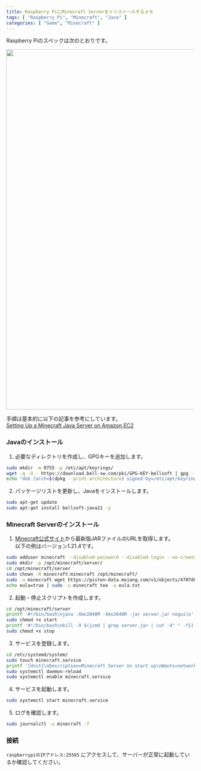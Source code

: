 ```yaml
---
title: Raspberry PiにMinecraft Serverをインストールするメモ
tags: [ "Raspberry Pi", "Minecraft", "Java" ]
categories: [ "Game", "Minecraft" ]
---
```


Raspberry Piのスペックは次のとおりです。

<img width="962" src="https://github.com/user-attachments/assets/a9fd2de7-6743-4c85-9eb6-f4aa964e6f74">

手順は基本的に以下の記事を参考にしています。  
[Setting Up a Minecraft Java Server on Amazon EC2](https://aws.amazon.com/jp/blogs/news/setting-up-a-minecraft-java-server-on-amazon-ec2/)

### Javaのインストール

1. 必要なディレクトリを作成し、GPGキーを追加します。

```bash
sudo mkdir -m 0755 -p /etc/apt/keyrings/
wget -q -O - https://download.bell-sw.com/pki/GPG-KEY-bellsoft | gpg --dearmor | sudo tee /etc/apt/keyrings/GPG-KEY-bellsoft.gpg > /dev/null
echo "deb [arch=$(dpkg --print-architecture) signed-by=/etc/apt/keyrings/GPG-KEY-bellsoft.gpg] https://apt.bell-sw.com/ stable main" | sudo tee /etc/apt/sources.list.d/bellsoft.list
```

2. パッケージリストを更新し、Javaをインストールします。

```bash
sudo apt-get update
sudo apt-get install bellsoft-java21 -y
```

### Minecraft Serverのインストール

1. [Minecraft公式サイト](https://www.minecraft.net/download/server)から最新版JARファイルのURLを取得します。  
   以下の例はバージョン1.21.4です。

```bash
sudo adduser minecraft --disabled-password --disabled-login --no-create-home --gecos ""
sudo mkdir -p /opt/minecraft/server/
cd /opt/minecraft/server
sudo chown -R minecraft:minecraft /opt/minecraft/
sudo -u minecraft wget https://piston-data.mojang.com/v1/objects/4707d00eb834b446575d89a61a11b5d548d8c001/server.jar
echo eula=true | sudo -u minecraft tee -a eula.txt
```

2. 起動・停止スクリプトを作成します。

```bash
cd /opt/minecraft/server
printf '#!/bin/bash\njava -Xmx2048M -Xms2048M -jar server.jar nogui\n' | sudo -u minecraft tee start > /dev/null
sudo chmod +x start
printf '#!/bin/bash\nkill -9 $(jcmd | grep server.jar | cut -d" " -f1)' | sudo -u minecraft tee stop > /dev/null
sudo chmod +x stop
```

3. サービスを登録します。

```bash
cd /etc/systemd/system/
sudo touch minecraft.service
printf '[Unit]\nDescription=Minecraft Server on start up\nWants=network-online.target\n[Service]\nUser=minecraft\nWorkingDirectory=/opt/minecraft/server\nExecStart=/opt/minecraft/server/start\nStandardInput=null\n[Install]\nWantedBy=multi-user.target' | sudo tee minecraft.service > /dev/null
sudo systemctl daemon-reload
sudo systemctl enable minecraft.service
```

4. サービスを起動します。

```bash
sudo systemctl start minecraft.service
```

5. ログを確認します。

```bash
sudo journalctl -u minecraft -f
```

### 接続

`raspberrypiのIPアドレス:25565` にアクセスして、サーバーが正常に起動しているか確認してください。